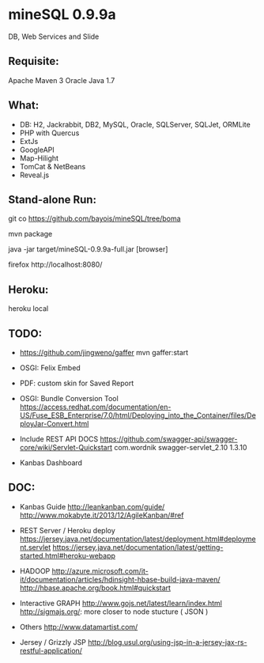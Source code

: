 mineSQL 0.9.9a
=============
DB, Web Services and Slide 

Requisite:
----------
Apache Maven 3
Oracle Java 1.7

What:
-----
 - DB: H2, Jackrabbit, DB2, MySQL, Oracle, SQLServer, SQLJet, ORMLite
 - PHP with Quercus
 - ExtJs
 - GoogleAPI
 - Map-Hilight
 - TomCat & NetBeans
 - Reveal.js

Stand-alone Run:
----
git co https://github.com/bayois/mineSQL/tree/boma

mvn package

java -jar target/mineSQL-0.9.9a-full.jar [browser]

firefox http://localhost:8080/


Heroku:
-------
heroku local


TODO:
----
- https://github.com/jingweno/gaffer
  mvn gaffer:start

- OSGI: Felix Embed

- PDF: custom skin for Saved Report

- OSGI: Bundle Conversion Tool
  https://access.redhat.com/documentation/en-US/Fuse_ESB_Enterprise/7.0/html/Deploying_into_the_Container/files/DeployJar-Convert.html

- Include REST API DOCS 
    https://github.com/swagger-api/swagger-core/wiki/Servlet-Quickstart
    <dependency>
      <groupId>com.wordnik</groupId>
      <artifactId>swagger-servlet_2.10</artifactId>
      <version>1.3.10</version>
    </dependency>

- Kanbas Dashboard

DOC:
---

- Kanbas Guide
    http://leankanban.com/guide/
    http://www.mokabyte.it/2013/12/AgileKanban/#ref
        

- REST Server / Heroku deploy
    https://jersey.java.net/documentation/latest/deployment.html#deployment.servlet
    https://jersey.java.net/documentation/latest/getting-started.html#heroku-webapp

- HADOOP
    http://azure.microsoft.com/it-it/documentation/articles/hdinsight-hbase-build-java-maven/
    http://hbase.apache.org/book.html#quickstart

- Interactive GRAPH
    http://www.gojs.net/latest/learn/index.html
    http://sigmajs.org/: more closer to node stucture ( JSON )

- Others
    http://www.datamartist.com/

- Jersey / Grizzly JSP
    http://blog.usul.org/using-jsp-in-a-jersey-jax-rs-restful-application/


